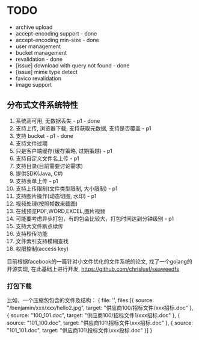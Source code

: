  # TODO

 - archive upload
 - accept-encoding support - done
 - accept-encoding min-size - done
 - user management
 - bucket management
 - revalidation - done
 - [issue] download with query not found - done
 - [issue] mime type detect
 - favico revalidation
 - image support
 
 
 ## 分布式文件系统特性
 
 1. 系统高可用, 无数据丢失 - p1 - done
 2. 支持上传, 浏览器下载, 支持获取元数据, 支持是否覆盖 - p1
 3. 支持 bucket - p1 - done 
 4. 支持文件过期
 5. 只是客户端缓存(缓存策略, 过期策越) - p1
 6. 支持自定义文件名上传 - p1
 7. 支持目录(目前需要讨论需求)
 8. 提供SDK(Java, C#)
 9. 支持表单上传 - p1
 10. 支持上传限制(文件类型限制, 大小限制) - p1
 11. 支持图片操作(动态切图, 水印) - p1
 12. 视频处理(按照帧数来截图)
 13. 在线预览PDF,WORD,EXCEL,图片视频
 14. 可能要考虑异步打包，有的包会比较大，打包时间达到分钟级别 - p1
 15. 支持大文件断点续传
 16. 支持秒传功能
 17. 文件索引支持模糊查找
 18. 权限控制(access key)


目前根据facebook的一篇针对小文件优化的文件系统的论文, 找了一个golang的开源实现, 在此基础上进行开发, https://github.com/chrislusf/seaweedfs

### 打包下载
比如，一个压缩包包含的文件及结构：
{
  file: '',
  files:[{ source: "/benjamin/xxx/xxx/hello2.jpg", target: "供应商100/招标文件/xxx招标.doc" },
  { source: "100_101.doc", target: "供应商100/招标文件1/xxx招标.doc" },
  { source: "101_100.doc", target: "供应商101\招标文件\xxx招标.doc" },
  { source: "101_101.doc", target: "供应商101\投标文件\xxx投标.doc" }]
}
